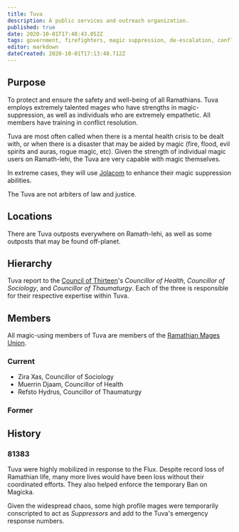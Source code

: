 ```yaml
---
title: Tuva
description: A public services and outreach organization.
published: true
date: 2020-10-01T17:48:43.052Z
tags: government, firefighters, magic suppression, de-escalation, conflict resolution, safety, emergency response
editor: markdown
dateCreated: 2020-10-01T17:13:48.712Z
---
```


## Purpose

To protect and ensure the safety and well-being of all Ramathians. Tuva employs extremely talented mages who have strengths in magic-suppression, as well as individuals who are extremely empathetic. All members have training in conflict resolution.

Tuva are most often called when there is a mental health crisis to be dealt with, or when there is a disaster that may be aided by magic (fire, flood, evil spirits and auras, rogue magic, etc). Given the strength of individual magic users on Ramath-lehi, the Tuva are very capable with magic themselves.

In extreme cases, they will use [Jolacom](/natural-resources/jolacom) to enhance their magic suppression abilities.

The Tuva are not arbiters of law and justice.

## Locations

There are Tuva outposts everywhere on Ramath-lehi, as well as some outposts that may be found off-planet.

## Hierarchy

Tuva report to the [Council of Thirteen](/groups/council-of-thirteen)'s *Councillor of Health*, *Councillor of Sociology*, and *Councillor of Thaumaturgy*. Each of the three is responsible for their respective expertise within Tuva.

## Members

All magic-using members of Tuva are members of the [Ramathian Mages Union](/groups/ramathian-mages-union).

### Current

- Zira Xas, Councillor of Sociology
- Muerrin Djaam, Councillor of Health
- Refsto Hydrus, Councillor of Thaumaturgy

### Former

## History

### 81383

Tuva were highly mobilized in response to the Flux. Despite record loss of Ramathian life, many more lives would have been loss without their coordinated efforts. They also helped enforce the temporary Ban on Magicka.

Given the widespread chaos, some high profile mages were temporarily conscripted to act as *Suppressors* and add to the Tuva's emergency response numbers.